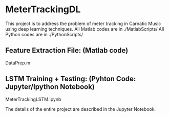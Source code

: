 # MeterTrackingDL
This project is to address the problem of meter tracking in Carnatic Music using deep learning techniques.
All Matlab codes are in ./MatlabScripts/
All Python codes are in ./PythonScripts/
## Feature Extraction File: (Matlab code)
  DataPrep.m

## LSTM Training + Testing: (Pyhton Code: Jupyter/Ipython Notebook)
MeterTrackingLSTM.ipynb

The details of the entire project are described in the Jupyter Notebook. 
